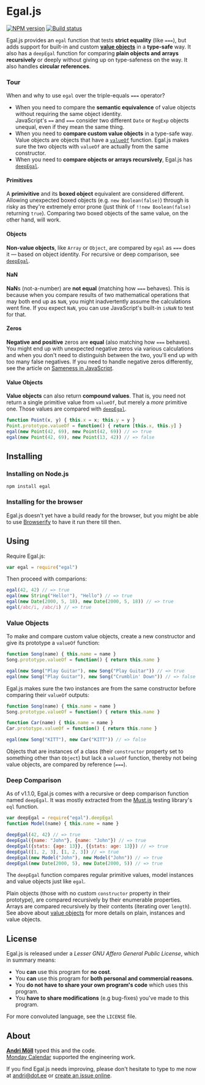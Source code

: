 Egal.js
=======
[![NPM version][npm-badge]](https://www.npmjs.com/package/egal)
[![Build status][travis-badge]](https://travis-ci.org/moll/js-egal)

Egal.js provides an `egal` function that tests **strict equality** (like
`===`), but adds support for built-in and custom [**value
objects**][value-object] in a **type-safe** way. It also has a `deepEgal`
function for comparing **plain objects and arrays recursively** or deeply
without giving up on type-safeness on the way. It also handles **circular
references**.

### Tour
When and why to use `egal` over the triple-equals `===` operator?

- When you need to compare the **semantic equivalence** of value objects without
  requiring the same object identity.  
  JavaScript's `==` and `===` consider two different `Date` or `RegExp` objects
  unequal, even if they mean the same thing.
- When you need to **compare custom value objects** in a type-safe way.  
  Value objects are objects that have a [`valueOf`][valueof] function. Egal.js
  makes sure the two objects with `valueOf` are actually from the same
  constructor.
- When you need to **compare objects or arrays recursively**, Egal.js has
  [`deepEgal`](#deep-comparison).

#### Primitives
A **primivitive** and its **boxed object** equivalent are considered different.
Allowing unexpected boxed objects (e.g. `new Boolean(false)`) through is risky
as they're extremely error prone (just think of `!!new Boolean(false)` returning
`true`).  Comparing two boxed objects of the same value, on the other hand, will
work.

#### Objects
**Non-value objects**, like `Array` or `Object`, are compared by `egal` as `===`
does it — based on object identity. For recursive or deep comparison, see
[`deepEgal`](#deep-comparison).

#### NaN
**NaN**s (not-a-number) are **not equal** (matching how `===` behaves). This is
because when you compare results of two mathematical operations that may both
end up as `NaN`, you might inadvertently assume the calculations went fine. If
you expect `NaN`, you can use JavaScript's built-in `isNaN` to test for that.

#### Zeros
**Negative and positive** zeros are **equal** (also matching how `===` behaves).
You might end up with unexpected negative zeros via various calculations and
when you don't need to distinguish between the two, you'll end up with too many
false negatives. If you need to handle negative zeros differently, see the
article on [Sameness in JavaScript][sameness].

#### Value Objects
**Value objects** can also return **compound values**. That is, you need not
return a single primitive value from `valueOf`, but merely a _more_ primitive
one. Those values are compared with [`deepEgal`](#deep-comparison).

```javascript
function Point(x, y) { this.x = x; this.y = y }
Point.prototype.valueOf = function() { return [this.x, this.y] }
egal(new Point(42, 69), new Point(42, 69)) // => true
egal(new Point(42, 69), new Point(13, 42)) // => false
```

[npm-badge]: https://img.shields.io/npm/v/egal.svg
[travis-badge]: https://travis-ci.org/moll/js-egal.png?branch=master
[value-object]: https://en.wikipedia.org/wiki/Value_object
[valueof]: https://developer.mozilla.org/en-US/docs/Web/JavaScript/Reference/Global_Objects/Object/valueOf
[sameness]: https://developer.mozilla.org/en-US/docs/Web/JavaScript/Guide/Sameness


Installing
----------
### Installing on Node.js
```
npm install egal
```

### Installing for the browser
Egal.js doesn't yet have a build ready for the browser, but you might be able to
use [Browserify][browserify] to have it run there till then.

[browserify]: https://github.com/substack/node-browserify


Using
-----
Require Egal.js:
```javascript
var egal = require("egal")
```

Then proceed with comparions:
```javascript
egal(42, 42) // => true
egal(new String("Hello!"), "Hello") // => true
egal(new Date(2000, 5, 18), new Date(2000, 5, 18)) // => true
egal(/abc/i, /abc/i) // => true
```

### Value Objects
To make and compare custom value objects, create a new constructor and give its
prototype a `valueOf` function:
```javascript
function Song(name) { this.name = name }
Song.prototype.valueOf = function() { return this.name }

egal(new Song("Play Guitar"), new Song("Play Guitar")) // => true
egal(new Song("Play Guitar"), new Song("Crumblin' Down")) // => false
```

Egal.js makes sure the two instances are from the same constructor before
comparing their `valueOf` outputs:
```javascript
function Song(name) { this.name = name }
Song.prototype.valueOf = function() { return this.name }

function Car(name) { this.name = name }
Car.prototype.valueOf = function() { return this.name }

egal(new Song("KITT"), new Car("KITT")) // => false
```

Objects that are instances of a class (their `constructor` property set to
something other than `Object`) but lack a `valueOf` function, thereby not being
value objects, are compared by reference (`===`).

### Deep Comparison
As of v1.1.0, Egal.js comes with a recursive or deep comparison function named
`deepEgal`. It was mostly extracted from the [Must.js][must] testing library's
`eql` function.

```javascript
var deepEgal = require("egal").deepEgal
function Model(name) { this.name = name }

deepEgal(42, 42) // => true
deepEgal({name: "John"}, {name: "John"}) // => true
deepEgal({stats: {age: 13}}, {{stats: age: 13}}) // => true
deepEgal([1, 2, 3], [1, 2, 3]) // => true
deepEgal(new Model("John"), new Model("John")) // => true
deepEgal(new Date(2000, 5), new Date(2000, 5)) // => true
```

The `deepEgal` function compares regular primitive values, model instances and
value objects just like `egal`.

Plain objects (those with no custom `constructor` property in their
prototype), are compared recursively by their enumerable properties.  Arrays are
compared recursively by their contents (iterating over `length`). See above
about [value objects](#value-objects) for more details on plain, instances and
value objects.

[must]: https://github.com/moll/js-must


License
-------
Egal.js is released under a *Lesser GNU Affero General Public License*, which in
summary means:

- You **can** use this program for **no cost**.
- You **can** use this program for **both personal and commercial reasons**.
- You **do not have to share your own program's code** which uses this program.
- You **have to share modifications** (e.g bug-fixes) you've made to this
  program.

For more convoluted language, see the `LICENSE` file.


About
-----
**[Andri Möll](http://themoll.com)** typed this and the code.  
[Monday Calendar](https://mondayapp.com) supported the engineering work.

If you find Egal.js needs improving, please don't hesitate to type to me now
at [andri@dot.ee][email] or [create an issue online][issues].

[email]: mailto:andri@dot.ee
[issues]: https://github.com/moll/js-egal/issues
